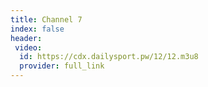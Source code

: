 ```yaml
---
title: Channel 7
index: false
header:
 video:
  id: https://cdx.dailysport.pw/12/12.m3u8
  provider: full_link
---
```

